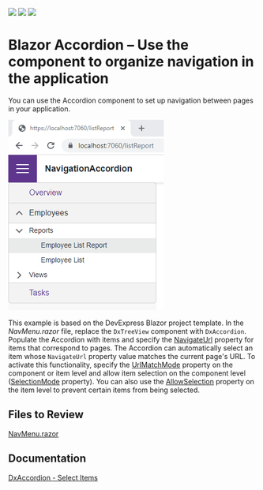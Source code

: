 <!-- default badges list -->
![](https://img.shields.io/endpoint?url=https://codecentral.devexpress.com/api/v1/VersionRange/568838706/22.2.2%2B)
[![](https://img.shields.io/badge/Open_in_DevExpress_Support_Center-FF7200?style=flat-square&logo=DevExpress&logoColor=white)](https://supportcenter.devexpress.com/ticket/details/T1128991)
[![](https://img.shields.io/badge/📖_How_to_use_DevExpress_Examples-e9f6fc?style=flat-square)](https://docs.devexpress.com/GeneralInformation/403183)
<!-- default badges end -->
# Blazor Accordion – Use the component to organize navigation in the application

You can use the Accordion component to set up navigation between pages in your application.

![Accordion - synchronize links](/accordion-url-sync.png)

This example is based on the DevExpress Blazor project template. In the _NavMenu.razor_ file, replace the `DxTreeView` component with `DxAccordion`. Populate the Accordion with items and specify the [NavigateUrl](https://docs.devexpress.com/Blazor/DevExpress.Blazor.DxAccordionItem.NavigateUrl) property for items that correspond to pages. The Accordion can automatically select an item whose `NavigateUrl` property value matches the current page's URL. To activate this functionality, specify the [UrlMatchMode](https://docs.devexpress.com/Blazor/DevExpress.Blazor.DxAccordion.UrlMatchMode) property on the component or item level and allow item selection on the component level ([SelectionMode](https://docs.devexpress.com/Blazor/DevExpress.Blazor.DxAccordion.SelectionMode) property). You can also use the [AllowSelection](https://docs.devexpress.com/Blazor/DevExpress.Blazor.DxAccordionItem.AllowSelection) property on the item level to prevent certain items from being selected. 

## Files to Review

[NavMenu.razor](/CS/NavigationAccordion/NavigationAccordion/Shared/NavMenu.razor)

## Documentation

[DxAccordion - Select Items](https://docs.devexpress.com/Blazor/DevExpress.Blazor.DxAccordion#select-items)
